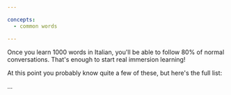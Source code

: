```yaml
---

concepts:
  - common words

---
```


Once you learn 1000 words in Italian, you'll be able to follow 80% of normal conversations. That's enough to start real immersion learning!

At this point you probably know quite a few of these, but here's the full list:

...
